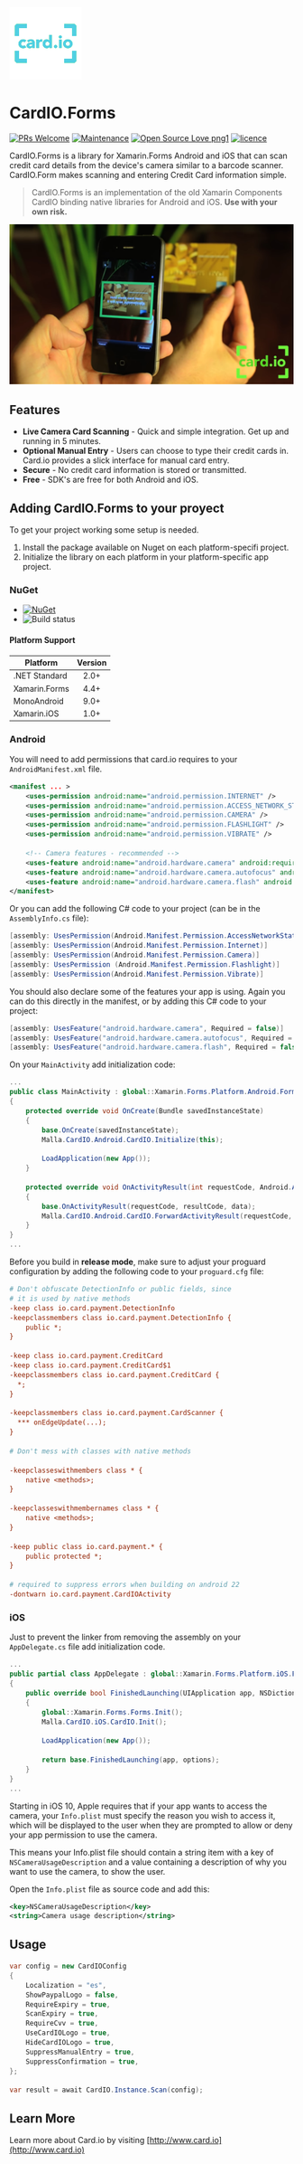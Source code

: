 [![card.io logo](https://raw.githubusercontent.com/mallaagency/CardIO.Forms/main/assets/icon.png "CardIO.Forms")](https://malla.agency)

# CardIO.Forms

[![PRs Welcome](https://img.shields.io/badge/PRs-welcome-brightgreen.svg?style=flat-square)](pull/new/master) [![Maintenance](https://img.shields.io/badge/Maintained%3F-yes-brightgreen.svg?style=flat-square)](graphs/commit-activity) [![Open Source Love png1](https://badges.frapsoft.com/os/v1/open-source.png?v=103)](#contribution) [![licence](https://img.shields.io/badge/license-MIT-blue.svg?style=flat-square)](LICENSE)

CardIO.Forms is a library for Xamarin.Forms Android and iOS that can scan credit card details from the device's camera similar to a barcode scanner.  CardIO.Form makes scanning and entering Credit Card information simple.

> CardIO.Forms is an implementation of the old Xamarin Components CardIO binding native libraries for Android and iOS. **Use with your own risk.**

[![card.io logo](https://raw.githubusercontent.com/mallaagency/CardIO.Forms/main/assets/card.io_sample.png "CardIO.Forms")](https://malla.agency)

## Features

- **Live Camera Card Scanning** - Quick and simple integration.  Get up and running in 5 minutes.
- **Optional Manual Entry** - Users can choose to type their credit cards in.  Card.io provides a slick interface for manual card entry.
- **Secure** - No credit card information is stored or transmitted.
- **Free** - SDK's are free for both Android and iOS.

## Adding CardIO.Forms to your proyect

To get your project working some setup is needed.

1. Install the package available on Nuget on each platform-specifi project.
2. Initialize the library on each platform in your platform-specific app project.

### NuGet

- [![NuGet](https://img.shields.io/nuget/v/Malla.CardIO.Forms.svg?label=NuGet)](https://www.nuget.org/packages/Malla.CardIO.Forms/)
- ![Build status](https://img.shields.io/badge/build-succeded-brightgreen.svg)

#### Platform Support

|Platform|Version|
| ------------------- | :-----------: |
|.NET Standard|2.0+|
|Xamarin.Forms|4.4+|
|MonoAndroid|9.0+|
|Xamarin.iOS|1.0+|

### Android

You will need to add permissions that card.io requires to your `AndroidManifest.xml` file.  

```xml
<manifest ... >
	<uses-permission android:name="android.permission.INTERNET" />
	<uses-permission android:name="android.permission.ACCESS_NETWORK_STATE" />
	<uses-permission android:name="android.permission.CAMERA" />
	<uses-permission android:name="android.permission.FLASHLIGHT" />
	<uses-permission android:name="android.permission.VIBRATE" />

	<!-- Camera features - recommended -->
	<uses-feature android:name="android.hardware.camera" android:required="false" />
	<uses-feature android:name="android.hardware.camera.autofocus" android:required="false" />
	<uses-feature android:name="android.hardware.camera.flash" android:required="false" />
</manifest>
```

Or you can add the following C# code to your project (can be in the `AssemblyInfo.cs` file):

```c#
[assembly: UsesPermission(Android.Manifest.Permission.AccessNetworkState)]
[assembly: UsesPermission(Android.Manifest.Permission.Internet)]
[assembly: UsesPermission(Android.Manifest.Permission.Camera)]
[assembly: UsesPermission (Android.Manifest.Permission.Flashlight)]
[assembly: UsesPermission(Android.Manifest.Permission.Vibrate)]
```

You should also declare some of the features your app is using.  Again you can do this directly in the manifest, or by adding this C# code to your project:

```c#
[assembly: UsesFeature("android.hardware.camera", Required = false)]
[assembly: UsesFeature("android.hardware.camera.autofocus", Required = false)]
[assembly: UsesFeature("android.hardware.camera.flash", Required = false)]
```

On your `MainActivity` add initialization code:

```c#
...
public class MainActivity : global::Xamarin.Forms.Platform.Android.FormsAppCompatActivity
{
    protected override void OnCreate(Bundle savedInstanceState)
    {
        base.OnCreate(savedInstanceState);
        Malla.CardIO.Android.CardIO.Initialize(this);

        LoadApplication(new App());
    }
    
    protected override void OnActivityResult(int requestCode, Android.App.Result resultCode, Intent data)
    {
        base.OnActivityResult(requestCode, resultCode, data);
        Malla.CardIO.Android.CardIO.ForwardActivityResult(requestCode, resultCode, data);
    }
}
...
```

Before you build in **release mode**, make sure to adjust your proguard configuration by adding the following code to your `proguard.cfg` file:

```cfg
# Don't obfuscate DetectionInfo or public fields, since
# it is used by native methods
-keep class io.card.payment.DetectionInfo
-keepclassmembers class io.card.payment.DetectionInfo {
    public *;
}

-keep class io.card.payment.CreditCard
-keep class io.card.payment.CreditCard$1
-keepclassmembers class io.card.payment.CreditCard {
  *;
}

-keepclassmembers class io.card.payment.CardScanner {
  *** onEdgeUpdate(...);
}

# Don't mess with classes with native methods

-keepclasseswithmembers class * {
    native <methods>;
}

-keepclasseswithmembernames class * {
    native <methods>;
}

-keep public class io.card.payment.* {
    public protected *;
}

# required to suppress errors when building on android 22
-dontwarn io.card.payment.CardIOActivity
```

### iOS

Just to prevent the linker from removing the assembly on your `AppDelegate.cs` file add initialization code.

```c#
...
public partial class AppDelegate : global::Xamarin.Forms.Platform.iOS.FormsApplicationDelegate
{
    public override bool FinishedLaunching(UIApplication app, NSDictionary options)
    {
        global::Xamarin.Forms.Forms.Init();
        Malla.CardIO.iOS.CardIO.Init();

        LoadApplication(new App());

        return base.FinishedLaunching(app, options);
    }
}
...
```

Starting in iOS 10, Apple requires that if your app wants to access the camera, your `Info.plist` must specify the reason you wish to access it, which will be displayed to the user when they are prompted to allow or deny your app permission to use the camera.

This means your Info.plist file should contain a string item with a key of `NSCameraUsageDescription` and a value containing a description of why you want to use the camera, to show the user.

Open the `Info.plist` file as source code and add this:

```xml
<key>NSCameraUsageDescription</key>
<string>Camera usage description</string>
```

## Usage

```c#
var config = new CardIOConfig
{
    Localization = "es",
    ShowPaypalLogo = false,
    RequireExpiry = true,
    ScanExpiry = true,
    RequireCvv = true,
    UseCardIOLogo = true,
    HideCardIOLogo = true,
    SuppressManualEntry = true,
    SuppressConfirmation = true,
};

var result = await CardIO.Instance.Scan(config);
```

## Learn More

Learn more about Card.io by visiting [http://www.card.io](http://www.card.io)
